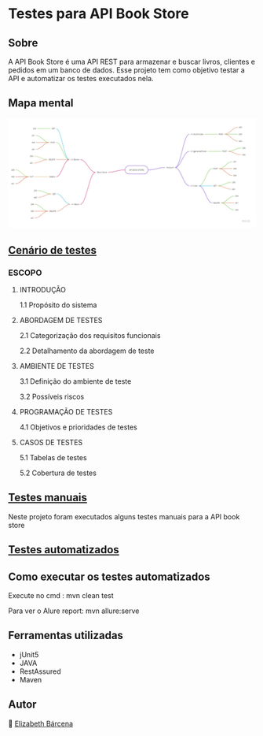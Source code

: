 # Testes para API Book Store
## Sobre
A API Book Store é uma API REST para armazenar e buscar livros, clientes e pedidos em um banco de dados. Esse projeto tem como objetivo testar a API e automatizar os testes executados nela.
## Mapa mental
![](/MapaMental/mapamental.jpg)
## [Cenário de testes](/Plano%20de%20testes/Planejamento%20de%20testes-%20API%20Book%20Store.pdf)
### ESCOPO
1. INTRODUÇÃO 

    1.1 Propósito do sistema 

2. ABORDAGEM DE TESTES 

    2.1 Categorização dos requisitos funcionais 

    2.2 Detalhamento da abordagem de teste 

3. AMBIENTE DE TESTES 

    3.1 Definição do ambiente de teste 

    3.2 Possíveis riscos 

4. PROGRAMAÇÃO DE TESTES 

    4.1 Objetivos e prioridades de testes 

5. CASOS DE TESTES 

    5.1 Tabelas de testes 

    5.2 Cobertura de testes



 ## [Testes manuais](/Testes%20manuais/BookStore.postman_collection.json)

Neste projeto foram executados alguns testes manuais para a API book store
## [Testes automatizados](/src/test/java/)

## Como executar os testes automatizados
Execute no cmd : mvn clean test

Para ver o Alure report: mvn allure:serve

## Ferramentas utilizadas

- jUnit5
- JAVA
- RestAssured
- Maven
## Autor
:woman: [Elizabeth Bárcena](https://www.linkedin.com/in/maria-elizabeth-b%C3%A1rcena-silva-8713b2207/)